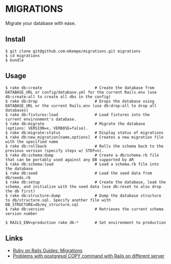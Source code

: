 MIGRATIONS
==========

Migrate your database with ease.

Install
-------

    $ git clone git@github.com:mkempe/migrations.git migrations
    $ cd migrations
    $ bundle

Usage
-----

    $ rake db:create                       # Create the database from DATABASE_URL or config/database.yml for the current Rails.env (use db:create:all to create all dbs in the config)
    $ rake db:drop                         # Drops the database using DATABASE_URL or the current Rails.env (use db:drop:all to drop all databases)
    $ rake db:fixtures:load                # Load fixtures into the current environment's database.
    $ rake db:migrate                      # Migrate the database (options: VERSION=x, VERBOSE=false).
    $ rake db:migrate:status               # Display status of migrations
    $ rake db:new_migration[name,options]  # Creates a new migration file with the specified name
    $ rake db:rollback                     # Rolls the schema back to the previous version (specify steps w/ STEP=n).
    $ rake db:schema:dump                  # Create a db/schema.rb file that can be portably used against any DB supported by AR
    $ rake db:schema:load                  # Load a schema.rb file into the database
    $ rake db:seed                         # Load the seed data from db/seeds.rb
    $ rake db:setup                        # Create the database, load the schema, and initialize with the seed data (use db:reset to also drop the db first)
    $ rake db:structure:dump               # Dump the database structure to db/structure.sql. Specify another file with DB_STRUCTURE=db/my_structure.sql
    $ rake db:version                      # Retrieves the current schema version number

    $ RAILS_ENV=production rake db:*       # Set environment to production

Links
-----

* [Ruby on Rails Guides: Migrations](http://guides.rubyonrails.org/migrations.html "Ruby on Rails Guides: Migrations")
* [Problems with postgresql COPY command with Rails on different server](http://stackoverflow.com/questions/6779925/problems-with-postgresql-copy-command-with-rails-on-different-server "Problems with postgresql COPY command with Rails on different server")